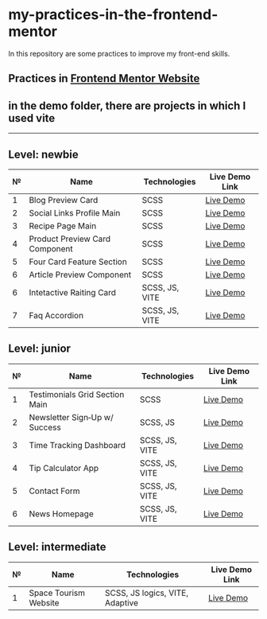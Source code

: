 # my-practices-in-the-frontend-mentor
In this repository are some practices to improve my front-end skills.

Practices in [Frontend Mentor Website](https://www.frontendmentor.io/)
---

## in the demo folder, there are projects in which I used vite

---

## Level: newbie

| № | Name                              | Technologies    | Live Demo Link |
|---|-----------------------------------|------------------|----------------|
| 1 | Blog Preview Card                | SCSS | [Live Demo](https://leccon1.github.io/My-practices-in-the-frontend-mentor/source/newbie/blog-preview-card/) |
| 2 | Social Links Profile Main        | SCSS | [Live Demo](https://leccon1.github.io/My-practices-in-the-frontend-mentor/source/newbie/social-links-profile-main/) |
| 3 | Recipe Page Main                 | SCSS | [Live Demo](https://leccon1.github.io/My-practices-in-the-frontend-mentor/source/newbie/recipe-page-main/) |
| 4 | Product Preview Card Component   | SCSS | [Live Demo](https://leccon1.github.io/My-practices-in-the-frontend-mentor/source/newbie/product-preview-card-component-main/) |
| 5 | Four Card Feature Section        | SCSS | [Live Demo](https://leccon1.github.io/My-practices-in-the-frontend-mentor/source/newbie/four-card-feature-section-master/) |
| 6 | Article Preview Component        | SCSS | [Live Demo](https://leccon1.github.io/My-practices-in-the-frontend-mentor/source/newbie/article-preview-component-master/) |
| 6 | Intetactive Raiting Card         | SCSS, JS, VITE | [Live Demo](https://leccon1.github.io/My-practices-in-the-frontend-mentor/demo/newbie/intetactive-raiting-card-demo/) |
| 7 | Faq Accordion                    | SCSS, JS, VITE | [Live Demo](https://leccon1.github.io/My-practices-in-the-frontend-mentor/demo/newbie/faq-accordion-main-demo/)

## Level: junior

| № | Name                            | Technologies        | Live Demo Link |
|---|----------------------------------|----------------------|----------------|
| 1 | Testimonials Grid Section Main  | SCSS | [Live Demo](https://leccon1.github.io/My-practices-in-the-frontend-mentor/source/junior/testimonials-grid-section-main/) |
| 2 | Newsletter Sign‑Up w/ Success   | SCSS, JS | [Live Demo](https://leccon1.github.io/My-practices-in-the-frontend-mentor/source/junior/newsletter-sign-up-with-success-message-main/) |
| 3 | Time Tracking Dashboard         | SCSS, JS, VITE | [Live Demo](https://leccon1.github.io/My-practices-in-the-frontend-mentor/demo/junior/time-tracking-dashboard-main-demo/) |
| 4 | Tip Calculator App              | SCSS, JS, VITE | [Live Demo](https://leccon1.github.io/My-practices-in-the-frontend-mentor/demo/junior/tip-calculator-app-main-demo) |
| 5 | Contact Form                    | SCSS, JS, VITE | [Live Demo](https://leccon1.github.io/My-practices-in-the-frontend-mentor/demo/junior/contact-form-main-demo/)
| 6 | News Homepage                   | SCSS, JS, VITE | [Live Demo](https://leccon1.github.io/My-practices-in-the-frontend-mentor/demo/junior/news-homepage-main-demo/)
## Level: intermediate

| № | Name                            | Technologies        | Live Demo Link |
|---|----------------------------------|----------------------|----------------|
| 1 | Space Tourism Website | SCSS, JS logics, VITE, Adaptive | [Live Demo](https://leccon1.github.io/My-practices-in-the-frontend-mentor/demo/intermediate/space-tourism-website-main-demo)




